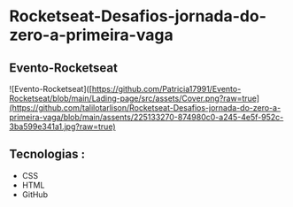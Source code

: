 # Rocketseat-Desafios-jornada-do-zero-a-primeira-vaga
## Evento-Rocketseat


![Evento-Rocketseat]([https://github.com/Patricia17991/Evento-Rocketseat/blob/main/Lading-page/src/assets/Cover.png?raw=true](https://github.com/talilotarlison/Rocketseat-Desafios-jornada-do-zero-a-primeira-vaga/blob/main/assents/225133270-874980c0-a245-4e5f-952c-3ba599e341a1.jpg?raw=true)

## Tecnologias :
- CSS
- HTML
- GitHub
